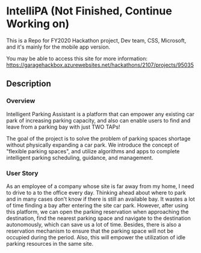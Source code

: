 # IntelliPA (Not Finished, Continue Working on)
This is a Repo for FY2020 Hackathon project, Dev team, CSS, Microsoft, and it's mainly for the mobile app version.

You may be able to access this site for more information:
https://garagehackbox.azurewebsites.net/hackathons/2107/projects/95035

## Description
### Overview
Intelligent Parking Assistant is a platform that can empower any existing car park of increasing parking capacity, and also can enable users to find and leave from a parking bay with just TWO TAPs!

The goal of the project is to solve the problem of parking spaces shortage without physically expanding a car park. We introduce the concept of "flexible parking spaces", and utilize algorithms and apps to complete intelligent parking scheduling, guidance, and management.

### User Story
As an employee of a company whose site is far away from my home, I need to drive to a to the office every day. Thinking ahead about where to park and in many cases don't know if there is still an available bay. It wastes a lot of time finding a bay after entering the site car park. However, after using this platform, we can open the parking reservation when approaching the destination, find the nearest parking space and navigate to the destination autonomously, which can save us a lot of time. Besides, there is also a reservation mechanism to ensure that the parking space will not be occupied during the period. Also, this will empower the utilization of idle parking resources in the same site.
